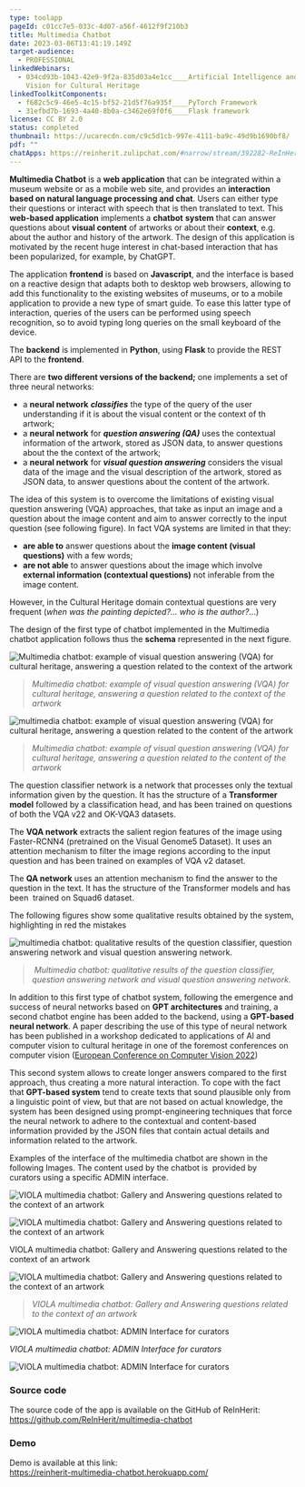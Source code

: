 ```yaml
---
type: toolapp
pageId: c01cc7e5-033c-4d07-a56f-4612f9f210b3
title: Multimedia Chatbot
date: 2023-03-06T13:41:19.149Z
target-audience:
  - PROFESSIONAL
linkedWebinars:
  - 034cd93b-1043-42e9-9f2a-835d03a4e1cc____Artificial Intelligence and Computer
    Vision for Cultural Heritage
linkedToolkitComponents:
  - f682c5c9-46e5-4c15-bf52-21d5f76a935f____PyTorch Framework
  - 31efbd7b-1693-4a40-8b0a-c3462e69f0f6____Flask framework
license: CC BY 2.0
status: completed
thumbnail: https://ucarecdn.com/c9c5d1cb-997e-4111-ba9c-49d9b1690bf8/
pdf: ""
chatApps: https://reinherit.zulipchat.com/#narrow/stream/392282-ReInHerit-Applications-and-Toolkit/topic/Multimedia.20Chatbot.20VIOLA
---
```

**Multimedia Chatbot**  is a **web application** that can be integrated within a museum website or as a mobile web site, and provides an **interaction based on natural language processing and chat**. Users can either type their questions or interact with speech that is then translated to text. This **web-based application** implements a **chatbot** **system** that can answer questions about **visual content** of artworks or about their **context**, e.g. about the author and history of the artwork. The design of this application is motivated by the recent huge interest in chat-based interaction that has been popularized, for example, by ChatGPT.

The application **frontend** is based on **Javascript**, and the interface is based on a reactive design that adapts both to desktop web browsers, allowing to add this functionality to the existing websites of museums, or to a mobile application to provide a new type of smart guide. To ease this latter type of interaction, queries of the users can be performed using speech recognition, so to avoid typing long queries on the small keyboard of the device.

The **backend** is implemented in **Python**, using **Flask** to provide the REST API to the **frontend**.

There are **two different versions of the backend;** one implements a set of three neural networks:

* a **neural network** ***classifies*** the type of the query of the user understanding if it is about the visual content or the context of th artwork;
* a **neural network** for ***question answering (QA)*** uses the contextual information of the artwork, stored as JSON data, to answer questions about the the context of the artwork;
* a **neural network** for ***visual question answering*** considers the visual data of the image and the visual description of the artwork, stored as JSON data, to answer questions about the content of the artwork.

The idea of this system is to overcome the limitations of existing visual question answering (VQA) approaches, that take as input an image and a question about the image content and aim to answer correctly to the input question (see following figure). In fact VQA systems are limited in that they:

* **are able to** answer questions about the **image content (visual questions)** with a few words;
* **are not able** to answer questions about the image which involve **external information (contextual questions)** not inferable from the image content.     

However, in the Cultural Heritage domain contextual questions are very frequent (*when was the painting depicted?... who is the author?*...)

The design of the first type of chatbot implemented in the Multimedia chatbot application follows thus the **schema** represented in the next figure.

![Multimedia chatbot: example of visual question answering (VQA) for cultural heritage, answering a question related to the context of the artwork](https://ucarecdn.com/133da573-fb5b-4438-9973-b1c80e0c12e5/ "Multimedia chatbot: example of visual question answering (VQA) for cultural heritage, answering a question related to the context of the artwork")

> *Multimedia chatbot: example of visual question answering (VQA) for cultural heritage, answering a question related to the context of the artwork*

![multimedia chatbot: example of visual question answering (VQA) for cultural heritage, answering a question related to the content of the artwork](https://ucarecdn.com/1e0e1087-2964-49ce-900c-235bb2475c84/ "multimedia chatbot: example of visual question answering (VQA) for cultural heritage, answering a question related to the content of the artwork")

> *Multimedia chatbot: example of visual question answering (VQA) for cultural heritage, answering a question related to the content of the artwork*

The question classifier network is a network that processes only the textual information given by the question. It has the structure of a **Transformer model** followed by a classification head, and has been trained on questions of both the VQA v22 and OK-VQA3 datasets.

The **VQA network** extracts the salient region features of the image using Faster-RCNN4 (pretrained on the Visual Genome5 Dataset). It uses an attention mechanism to filter the image regions according to the input question and has been trained on examples of VQA v2 dataset.

The **QA network** uses an attention mechanism to find the answer to the question in the text. It has the structure of the Transformer models and has been  trained on Squad6 dataset.

The following figures show some qualitative results obtained by the system, highlighting in red the mistakes

![ multimedia chatbot: qualitative results of the question classifier, question answering network and visual question answering network.](https://ucarecdn.com/989fc728-3eda-475b-af05-c10e599baa58/ " multimedia chatbot: qualitative results of the question classifier, question answering network and visual question answering network.")

>  *Multimedia chatbot: qualitative results of the question classifier, question answering network and visual question answering network.*

In addition to this first type of chatbot system, following the emergence and success of neural networks based on **GPT architectures** and training, a second chatbot engine has been added to the backend, using a **GPT-based neural network**. A paper describing the use of this type of neural network has been published in a workshop dedicated to applications of AI and computer vision to cultural heritage in one of the foremost conferences on computer vision ([European Conference on Computer Vision 2022](https://eccv2022.ecva.net)) 

This second system allows to create longer answers compared to the first approach, thus creating a more natural interaction. To cope with the fact that **GPT-based system** tend to create texts that sound plausible only from a linguistic point of view, but that are not based on actual knowledge, the system has been designed using prompt-engineering techniques that force the neural network to adhere to the contextual and content-based information provided by the JSON files that contain actual details and information related to the artwork.

Examples of the interface of the multimedia chatbot are shown in the following Images. The content used by the chatbot is  provided by curators using a specific ADMIN interface.





![VIOLA multimedia chatbot: Gallery and  Answering questions related to the context of an artwork](https://ucarecdn.com/e5541477-fcb5-4333-9361-e612c629fc57/ "VIOLA multimedia chatbot: Gallery and  Answering questions related to the context of an artwork")

![VIOLA multimedia chatbot: Gallery and  Answering questions related to the context of an artwork](https://ucarecdn.com/d62ead48-95c6-4d4b-96d9-1c5d1d68805e/ "VIOLA multimedia chatbot: Gallery and  Answering questions related to the context of an artwork")

VIOLA multimedia chatbot: Gallery and  Answering questions related to the context of an artwork

![VIOLA multimedia chatbot: Gallery and  Answering questions related to the context of an artwork](https://ucarecdn.com/e2b58a76-85c9-4892-8c51-ec1e044b2bad/ "VIOLA multimedia chatbot: Gallery and  Answering questions related to the context of an artwork")

> *VIOLA multimedia chatbot: Gallery and  Answering questions related to the context of an artwork*

![VIOLA multimedia chatbot: ADMIN Interface for curators](https://ucarecdn.com/57de6711-8598-4307-822c-00bd8fcc4e84/ "VIOLA multimedia chatbot: ADMIN Interface for curators")

*VIOLA multimedia chatbot: ADMIN Interface for curators*

![VIOLA multimedia chatbot: ADMIN Interface for curators](https://ucarecdn.com/7aed416f-ad1a-468c-8d69-d7a33acd4891/ "VIOLA multimedia chatbot: ADMIN Interface for curators")

### Source code

The source code of the app is available on the GitHub of ReInHerit: <https://github.com/ReInHerit/multimedia-chatbot>

### Demo

Demo is available at this link:\
[https://reinherit-multimedia-c​hatbot.herokuapp.com/](https://reinherit-multimedia-chatbot.herokuapp.com/)